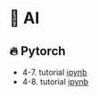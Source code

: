 # 🤖 AI
## 🔥 Pytorch
- 4-7. tutorial [ipynb](https://github.com/kbjung/Study/blob/main/AI/pytorch04_07(2022-10-04).ipynb)
- 4-8. tutorial [ipynb](https://github.com/kbjung/Study/blob/main/AI/pytorch04_08(2022-10-05).ipynb)
